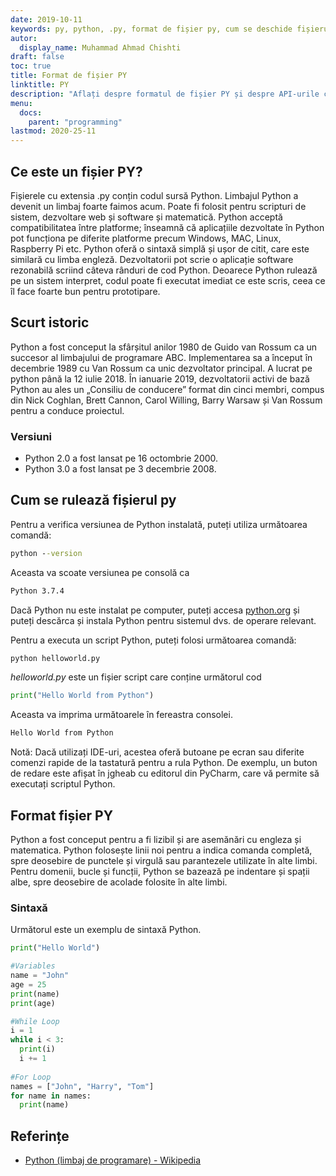```yaml
---
date: 2019-10-11
keywords: py, python, .py, format de fișier py, cum se deschide fișierul py, cum se rulează fișierele py, cum se rulează fișierele python, cum se rulează python
autor:
  display_name: Muhammad Ahmad Chishti
draft: false
toc: true
title: Format de fișier PY
linktitle: PY
description: "Aflați despre formatul de fișier PY și despre API-urile care pot crea și deschide fișiere PY."
menu:
  docs:
    parent: "programming"
lastmod: 2020-25-11
---
```


## Ce este un fișier PY? ##

Fișierele cu extensia .py conțin codul sursă Python. Limbajul Python a devenit un limbaj foarte faimos acum. Poate fi folosit pentru scripturi de sistem, dezvoltare web și software și matematică. Python acceptă compatibilitatea între platforme; înseamnă că aplicațiile dezvoltate în Python pot funcționa pe diferite platforme precum Windows, MAC, Linux, Raspberry Pi etc. Python oferă o sintaxă simplă și ușor de citit, care este similară cu limba engleză. Dezvoltatorii pot scrie o aplicație software rezonabilă scriind câteva rânduri de cod Python. Deoarece Python rulează pe un sistem interpret, codul poate fi executat imediat ce este scris, ceea ce îl face foarte bun pentru prototipare.

## Scurt istoric ##

Python a fost conceput la sfârșitul anilor 1980 de Guido van Rossum ca un succesor al limbajului de programare ABC. Implementarea sa a început în decembrie 1989 cu Van Rossum ca unic dezvoltator principal. A lucrat pe python până la 12 iulie 2018. În ianuarie 2019, dezvoltatorii activi de bază Python au ales un „Consiliu de conducere” format din cinci membri, compus din Nick Coghlan, Brett Cannon, Carol Willing, Barry Warsaw și Van Rossum pentru a conduce proiectul.

### Versiuni ###

- Python 2.0 a fost lansat pe 16 octombrie 2000.
- Python 3.0 a fost lansat pe 3 decembrie 2008.

## Cum se rulează fișierul py ##

Pentru a verifica versiunea de Python instalată, puteți utiliza următoarea comandă:

```cmd
python --version
```

Aceasta va scoate versiunea pe consolă ca

```cmd
Python 3.7.4
```

Dacă Python nu este instalat pe computer, puteți accesa [python.org](https://www.python.org/) și puteți descărca și instala Python pentru sistemul dvs. de operare relevant.

Pentru a executa un script Python, puteți folosi următoarea comandă:

```cmd
python helloworld.py
```

*helloworld.py* este un fișier script care conține următorul cod

```py
print("Hello World from Python")
```

Aceasta va imprima următoarele în fereastra consolei.

```cmd
Hello World from Python
```

Notă: Dacă utilizați IDE-uri, acestea oferă butoane pe ecran sau diferite comenzi rapide de la tastatură pentru a rula Python. De exemplu, un buton de redare este afișat în jgheab cu editorul din PyCharm, care vă permite să executați scriptul Python.

## Format fișier PY ##

Python a fost conceput pentru a fi lizibil și are asemănări cu engleza și matematica. Python folosește linii noi pentru a indica comanda completă, spre deosebire de punctele și virgulă sau parantezele utilizate în alte limbi. Pentru domenii, bucle și funcții, Python se bazează pe indentare și spații albe, spre deosebire de acolade folosite în alte limbi.

### Sintaxă ###

Următorul este un exemplu de sintaxă Python.

```py
print("Hello World")

#Variables
name = "John"
age = 25
print(name)
print(age)

#While Loop
i = 1
while i < 3:
  print(i)
  i += 1
  
#For Loop
names = ["John", "Harry", "Tom"]
for name in names:
  print(name)
```

## Referințe ##

- [Python (limbaj de programare) - Wikipedia](https://en.wikipedia.org/wiki/Python_(programming_language))

